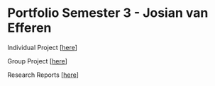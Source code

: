 # Portfolio Semester 3 - Josian van Efferen

Individual Project [[here](https://github.com/Josian2004/s3-ip-portfolio/blob/main/Individual/README.md)]

Group Project [[here](https://github.com/Josian2004/s3-ip-portfolio/blob/main/Group/README.md)]

Research Reports [[here](https://github.com/Josian2004/s3-ip-portfolio/tree/main/Research)]
